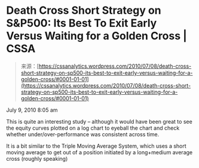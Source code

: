 <!--yml
category: 未分类
date: 2024-05-12 18:22:01
-->

# Death Cross Short Strategy on S&P500: Its Best To Exit Early Versus Waiting for a Golden Cross | CSSA

> 来源：[https://cssanalytics.wordpress.com/2010/07/08/death-cross-short-strategy-on-sp500-its-best-to-exit-early-versus-waiting-for-a-golden-cross/#0001-01-01](https://cssanalytics.wordpress.com/2010/07/08/death-cross-short-strategy-on-sp500-its-best-to-exit-early-versus-waiting-for-a-golden-cross/#0001-01-01)

July 9, 2010 8:05 am

This is quite an interesting study – although it would have been great to see the equity curves plotted on a log chart to eyeball the chart and check whether under/over-performance was consistent across time.

It is a bit similar to the Triple Moving Average System, which uses a short moving average to get out of a position initiated by a long+medium average cross (roughly speaking)